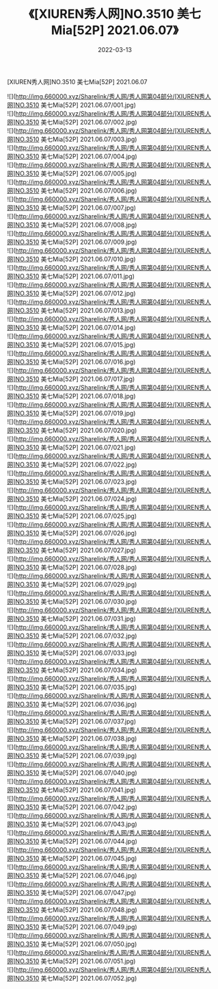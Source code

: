 ﻿---
layout: post
title:  《[XIUREN秀人网]NO.3510 美七Mia[52P] 2021.06.07》
date:   2022-03-13
img: http://img.660000.xyz/Sharelink/秀人网/秀人网第04部分/[XIUREN秀人网]NO.3510 美七Mia[52P] 2021.06.07/000.jpg
categories: [美女, 清纯, 唯美]
---

[XIUREN秀人网]NO.3510 美七Mia[52P] 2021.06.07

 ![](http://img.660000.xyz/Sharelink/秀人网/秀人网第04部分/[XIUREN秀人网]NO.3510 美七Mia[52P] 2021.06.07/001.jpg) <br>![](http://img.660000.xyz/Sharelink/秀人网/秀人网第04部分/[XIUREN秀人网]NO.3510 美七Mia[52P] 2021.06.07/002.jpg) <br>![](http://img.660000.xyz/Sharelink/秀人网/秀人网第04部分/[XIUREN秀人网]NO.3510 美七Mia[52P] 2021.06.07/003.jpg) <br>![](http://img.660000.xyz/Sharelink/秀人网/秀人网第04部分/[XIUREN秀人网]NO.3510 美七Mia[52P] 2021.06.07/004.jpg) <br>![](http://img.660000.xyz/Sharelink/秀人网/秀人网第04部分/[XIUREN秀人网]NO.3510 美七Mia[52P] 2021.06.07/005.jpg) <br>![](http://img.660000.xyz/Sharelink/秀人网/秀人网第04部分/[XIUREN秀人网]NO.3510 美七Mia[52P] 2021.06.07/006.jpg) <br>![](http://img.660000.xyz/Sharelink/秀人网/秀人网第04部分/[XIUREN秀人网]NO.3510 美七Mia[52P] 2021.06.07/007.jpg) <br>![](http://img.660000.xyz/Sharelink/秀人网/秀人网第04部分/[XIUREN秀人网]NO.3510 美七Mia[52P] 2021.06.07/008.jpg) <br>![](http://img.660000.xyz/Sharelink/秀人网/秀人网第04部分/[XIUREN秀人网]NO.3510 美七Mia[52P] 2021.06.07/009.jpg) <br>![](http://img.660000.xyz/Sharelink/秀人网/秀人网第04部分/[XIUREN秀人网]NO.3510 美七Mia[52P] 2021.06.07/010.jpg) <br>![](http://img.660000.xyz/Sharelink/秀人网/秀人网第04部分/[XIUREN秀人网]NO.3510 美七Mia[52P] 2021.06.07/011.jpg) <br>![](http://img.660000.xyz/Sharelink/秀人网/秀人网第04部分/[XIUREN秀人网]NO.3510 美七Mia[52P] 2021.06.07/012.jpg) <br>![](http://img.660000.xyz/Sharelink/秀人网/秀人网第04部分/[XIUREN秀人网]NO.3510 美七Mia[52P] 2021.06.07/013.jpg) <br>![](http://img.660000.xyz/Sharelink/秀人网/秀人网第04部分/[XIUREN秀人网]NO.3510 美七Mia[52P] 2021.06.07/014.jpg) <br>![](http://img.660000.xyz/Sharelink/秀人网/秀人网第04部分/[XIUREN秀人网]NO.3510 美七Mia[52P] 2021.06.07/015.jpg) <br>![](http://img.660000.xyz/Sharelink/秀人网/秀人网第04部分/[XIUREN秀人网]NO.3510 美七Mia[52P] 2021.06.07/016.jpg) <br>![](http://img.660000.xyz/Sharelink/秀人网/秀人网第04部分/[XIUREN秀人网]NO.3510 美七Mia[52P] 2021.06.07/017.jpg) <br>![](http://img.660000.xyz/Sharelink/秀人网/秀人网第04部分/[XIUREN秀人网]NO.3510 美七Mia[52P] 2021.06.07/018.jpg) <br>![](http://img.660000.xyz/Sharelink/秀人网/秀人网第04部分/[XIUREN秀人网]NO.3510 美七Mia[52P] 2021.06.07/019.jpg) <br>![](http://img.660000.xyz/Sharelink/秀人网/秀人网第04部分/[XIUREN秀人网]NO.3510 美七Mia[52P] 2021.06.07/020.jpg) <br>![](http://img.660000.xyz/Sharelink/秀人网/秀人网第04部分/[XIUREN秀人网]NO.3510 美七Mia[52P] 2021.06.07/021.jpg) <br>![](http://img.660000.xyz/Sharelink/秀人网/秀人网第04部分/[XIUREN秀人网]NO.3510 美七Mia[52P] 2021.06.07/022.jpg) <br>![](http://img.660000.xyz/Sharelink/秀人网/秀人网第04部分/[XIUREN秀人网]NO.3510 美七Mia[52P] 2021.06.07/023.jpg) <br>![](http://img.660000.xyz/Sharelink/秀人网/秀人网第04部分/[XIUREN秀人网]NO.3510 美七Mia[52P] 2021.06.07/024.jpg) <br>![](http://img.660000.xyz/Sharelink/秀人网/秀人网第04部分/[XIUREN秀人网]NO.3510 美七Mia[52P] 2021.06.07/025.jpg) <br>![](http://img.660000.xyz/Sharelink/秀人网/秀人网第04部分/[XIUREN秀人网]NO.3510 美七Mia[52P] 2021.06.07/026.jpg) <br>![](http://img.660000.xyz/Sharelink/秀人网/秀人网第04部分/[XIUREN秀人网]NO.3510 美七Mia[52P] 2021.06.07/027.jpg) <br>![](http://img.660000.xyz/Sharelink/秀人网/秀人网第04部分/[XIUREN秀人网]NO.3510 美七Mia[52P] 2021.06.07/028.jpg) <br>![](http://img.660000.xyz/Sharelink/秀人网/秀人网第04部分/[XIUREN秀人网]NO.3510 美七Mia[52P] 2021.06.07/029.jpg) <br>![](http://img.660000.xyz/Sharelink/秀人网/秀人网第04部分/[XIUREN秀人网]NO.3510 美七Mia[52P] 2021.06.07/030.jpg) <br>![](http://img.660000.xyz/Sharelink/秀人网/秀人网第04部分/[XIUREN秀人网]NO.3510 美七Mia[52P] 2021.06.07/031.jpg) <br>![](http://img.660000.xyz/Sharelink/秀人网/秀人网第04部分/[XIUREN秀人网]NO.3510 美七Mia[52P] 2021.06.07/032.jpg) <br>![](http://img.660000.xyz/Sharelink/秀人网/秀人网第04部分/[XIUREN秀人网]NO.3510 美七Mia[52P] 2021.06.07/033.jpg) <br>![](http://img.660000.xyz/Sharelink/秀人网/秀人网第04部分/[XIUREN秀人网]NO.3510 美七Mia[52P] 2021.06.07/034.jpg) <br>![](http://img.660000.xyz/Sharelink/秀人网/秀人网第04部分/[XIUREN秀人网]NO.3510 美七Mia[52P] 2021.06.07/035.jpg) <br>![](http://img.660000.xyz/Sharelink/秀人网/秀人网第04部分/[XIUREN秀人网]NO.3510 美七Mia[52P] 2021.06.07/036.jpg) <br>![](http://img.660000.xyz/Sharelink/秀人网/秀人网第04部分/[XIUREN秀人网]NO.3510 美七Mia[52P] 2021.06.07/037.jpg) <br>![](http://img.660000.xyz/Sharelink/秀人网/秀人网第04部分/[XIUREN秀人网]NO.3510 美七Mia[52P] 2021.06.07/038.jpg) <br>![](http://img.660000.xyz/Sharelink/秀人网/秀人网第04部分/[XIUREN秀人网]NO.3510 美七Mia[52P] 2021.06.07/039.jpg) <br>![](http://img.660000.xyz/Sharelink/秀人网/秀人网第04部分/[XIUREN秀人网]NO.3510 美七Mia[52P] 2021.06.07/040.jpg) <br>![](http://img.660000.xyz/Sharelink/秀人网/秀人网第04部分/[XIUREN秀人网]NO.3510 美七Mia[52P] 2021.06.07/041.jpg) <br>![](http://img.660000.xyz/Sharelink/秀人网/秀人网第04部分/[XIUREN秀人网]NO.3510 美七Mia[52P] 2021.06.07/042.jpg) <br>![](http://img.660000.xyz/Sharelink/秀人网/秀人网第04部分/[XIUREN秀人网]NO.3510 美七Mia[52P] 2021.06.07/043.jpg) <br>![](http://img.660000.xyz/Sharelink/秀人网/秀人网第04部分/[XIUREN秀人网]NO.3510 美七Mia[52P] 2021.06.07/044.jpg) <br>![](http://img.660000.xyz/Sharelink/秀人网/秀人网第04部分/[XIUREN秀人网]NO.3510 美七Mia[52P] 2021.06.07/045.jpg) <br>![](http://img.660000.xyz/Sharelink/秀人网/秀人网第04部分/[XIUREN秀人网]NO.3510 美七Mia[52P] 2021.06.07/046.jpg) <br>![](http://img.660000.xyz/Sharelink/秀人网/秀人网第04部分/[XIUREN秀人网]NO.3510 美七Mia[52P] 2021.06.07/047.jpg) <br>![](http://img.660000.xyz/Sharelink/秀人网/秀人网第04部分/[XIUREN秀人网]NO.3510 美七Mia[52P] 2021.06.07/048.jpg) <br>![](http://img.660000.xyz/Sharelink/秀人网/秀人网第04部分/[XIUREN秀人网]NO.3510 美七Mia[52P] 2021.06.07/049.jpg) <br>![](http://img.660000.xyz/Sharelink/秀人网/秀人网第04部分/[XIUREN秀人网]NO.3510 美七Mia[52P] 2021.06.07/050.jpg) <br>![](http://img.660000.xyz/Sharelink/秀人网/秀人网第04部分/[XIUREN秀人网]NO.3510 美七Mia[52P] 2021.06.07/051.jpg) <br>![](http://img.660000.xyz/Sharelink/秀人网/秀人网第04部分/[XIUREN秀人网]NO.3510 美七Mia[52P] 2021.06.07/052.jpg) <br>